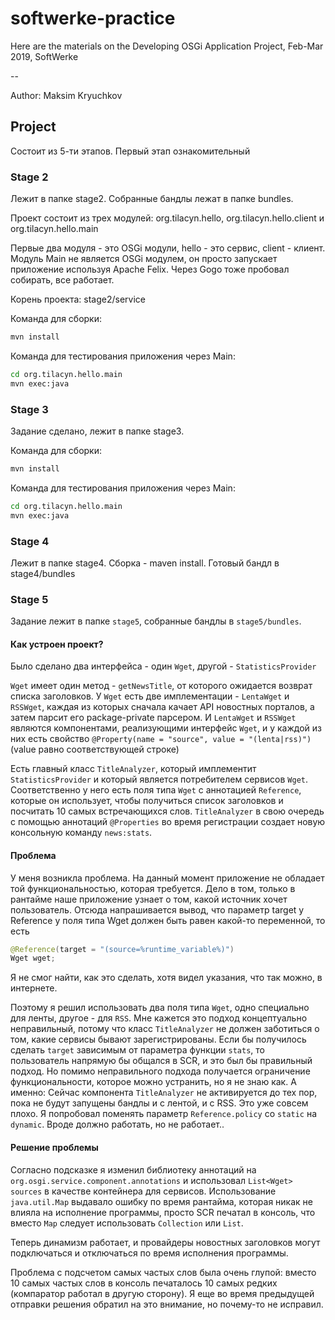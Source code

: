 # softwerke-practice
Here are the materials on the Developing OSGi Application Project, Feb-Mar 2019, SoftWerke

--

Author: Maksim Kryuchkov


## Project

Состоит из 5-ти этапов. Первый этап ознакомительный

### Stage 2

Лежит в папке stage2. Собранные бандлы лежат в папке bundles.

Проект состоит из трех модулей: org.tilacyn.hello, org.tilacyn.hello.client и org.tilacyn.hello.main

Первые два модуля - это OSGi модули, hello - это сервис, client - клиент. Модуль Main не является OSGi модулем, он просто запускает приложение используя Apache Felix. Через Gogo тоже пробовал собирать, все работает.

Корень проекта: stage2/service

Команда для сборки:

```bash
mvn install
```

Команда для тестирования приложения через Main:

```bash
cd org.tilacyn.hello.main
mvn exec:java
```

### Stage 3

Задание сделано, лежит в папке stage3.


Команда для сборки:

```bash
mvn install
```

Команда для тестирования приложения через Main:

```bash
cd org.tilacyn.hello.main
mvn exec:java
```

### Stage 4

Лежит в папке stage4. Сборка - maven install. Готовый бандл в stage4/bundles

### Stage 5

Задание лежит в папке `stage5`, собранные бандлы в `stage5/bundles`.

#### Как устроен проект?

Было сделано два интерфейса - один `Wget`, другой - `StatisticsProvider`

`Wget` имеет один метод - `getNewsTitle`, от которого ожидается возврат списка заголовков.
У `Wget` есть две имплементации - `LentaWget` и `RSSWget`, каждая из которых сначала качает API новостных порталов, а затем парсит его package-private парсером. И `LentaWget` и `RSSWget` являются компонентами, реализующими интерфейс `Wget`, и у каждой из них есть свойство `@Property(name = "source", value = "(lenta|rss)")` (value равно соответствующей строке)

Есть главный класс `TitleAnalyzer`, который имплементит `StatisticsProvider` и который является потребителем сервисов `Wget`. Соответственно у него есть поля типа `Wget` с аннотацией `Reference`, которые он использует, чтобы получиться список заголовков и посчитать 10 самых встречающихся слов. `TitleAnalyzer` в свою очередь с помощью аннотаций `@Properties` во время регистрации создает новую консольную команду `news:stats`.

#### Проблема

У меня возникла проблема. На данный момент приложение не обладает той функциональностью, которая требуется. Дело в том, только в рантайме наше приложение узнает о том, какой источник хочет пользователь. Отсюда напрашивается вывод, что параметр target у Reference у поля типа Wget должен быть равен какой-то переменной, то есть

```java
@Reference(target = "(source=%runtime_variable%)")
Wget wget;
```
Я не смог найти, как это сделать, хотя видел указания, что так можно, в интернете.

Поэтому я решил использовать два поля типа `Wget`, одно специально для ленты, другое - для `RSS`. Мне кажется это подход концептуально неправильный, потому что класс `TitleAnalyzer` не должен заботиться о том, какие сервисы бывают зарегистрированы. Если бы получилось сделать `target` зависимым от параметра функции `stats`, то пользователь напрямую бы общался в SCR, и это был бы правильный подход. Но помимо неправильного подхода получается ограничение функциональности, которое можно устранить, но я не знаю как. А именно: Сейчас компонента `TitleAnalyzer` не активируется до тех пор, пока не будут запущены бандлы и с лентой, и с RSS. Это уже совсем плохо. Я попробовал поменять параметр `Reference.policy` со `static` на `dynamic`. Вроде должно работать, но не работает..

#### Решение проблемы

Согласно подсказке я изменил библиотеку аннотаций на `org.osgi.service.component.annotations` и использовал `List<Wget> sources` в качестве контейнера для сервисов. Использование `java.util.Map` выдавало ошибку по время рантайма, которая никак не влияла на исполнение программы, просто SCR печатал в консоль, что вместо `Map` следует использовать `Collection` или `List`.

Теперь динамизм работает, и провайдеры новостных заголовков могут подключаться и отключаться по время исполнения программы.

Проблема с подсчетом самых частых слов была очень глупой: вместо 10 самых частых слов в консоль печаталось 10 самых редких (компаратор работал в другую сторону). Я еще во время предыдущей отправки решения обратил на это внимание, но почему-то не исправил.
